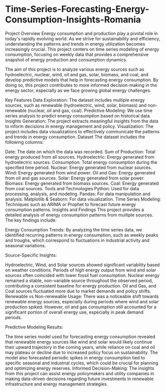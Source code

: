 # Time-Series-Forecasting-Energy-Consumption-Insights-Romania
Project Overview
Energy consumption and production play a pivotal role in today's rapidly evolving world. As we strive for sustainability and efficiency, understanding the patterns and trends in energy utilization becomes increasingly crucial. This project centers on time series modeling of energy consumption, focusing on weekly data that provides a comprehensive snapshot of energy production and consumption dynamics.

The aim of this project is to analyze various energy sources such as hydroelectric, nuclear, wind, oil and gas, solar, biomass, and coal, and develop predictive models that help in forecasting energy consumption. By doing so, this project contributes to more informed decision-making in the energy sector, especially as we face growing global energy challenges.

Key Features
Data Exploration: The dataset includes multiple energy sources, such as renewable (hydroelectric, wind, solar, biomass) and non-renewable (nuclear, oil and gas, coal).
Predictive Modeling: We use time series analysis to predict energy consumption based on historical data.
Insights Generation: The project extracts meaningful insights from the data to inform decisions in energy management and policy.
Visualization: The project includes data visualizations to effectively communicate the patterns and trends in energy consumption.
Dataset
The dataset includes the following columns:

Date: The date on which the data was recorded.
Sum of Production: Total energy produced from all sources.
Hydroelectric: Energy generated from hydroelectric sources.
Consumption: Total energy consumption during the specified time period.
Nuclear: Energy generated from nuclear sources.
Wind: Energy generated from wind power.
Oil and Gas: Energy generated from oil and gas sources.
Solar: Energy generated from solar power.
Biomass: Energy generated from biomass sources.
Coal: Energy generated from coal sources.
Tools and Technologies
Python: Used for data processing, analysis, and modeling.
Pandas: For data manipulation and analysis.
Matplotlib & Seaborn: For data visualization.
Time Series Modeling: Techniques such as ARIMA or Prophet to forecast future energy consumption patterns.
Insights and Findings
This project provides a detailed analysis of energy consumption patterns from multiple sources. The key findings include:

Energy Consumption Trends: By analyzing the time series data, we identified recurring patterns in energy consumption, such as weekly peaks and troughs, which correspond to fluctuations in industrial activity and seasonal variations.

Source-Specific Insights:

Hydroelectric, Wind, and Solar sources showed significant variability based on weather conditions. Periods of high energy output from wind and solar sources often coincided with lower fossil fuel consumption.
Nuclear energy remained a stable, non-variable source throughout the observed period, contributing a consistent baseline for energy production.
Oil and Gas, and Coal sources fluctuated more due to market demands and policy shifts.
Renewable vs Non-renewable Usage: There was a noticeable shift towards renewable energy sources, especially during periods where wind and solar production spiked. However, oil and gas consumption still accounted for a significant portion of overall energy use, especially in peak demand periods.

Predictive Modeling Results:

The time series model used for forecasting energy consumption revealed that renewable energy sources like wind and solar would likely continue their upward trajectory in the coming years, while reliance on coal and oil may plateau or decline due to increased policy focus on sustainability.
The model also forecasted periodic spikes in energy consumption tied to specific seasonal and industrial cycles, which could be crucial for planning and optimizing energy reserves.
Informed Decision-Making: The insights from this project can assist energy policymakers and utility companies in making data-driven decisions regarding future investments in renewable infrastructure and energy management strategies.
